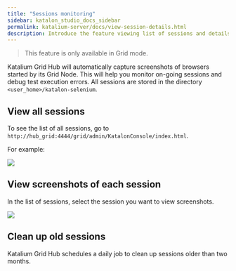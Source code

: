 ```yaml
---
title: "Sessions monitoring" 
sidebar: katalon_studio_docs_sidebar
permalink: katalium-server/docs/view-session-details.html 
description: Introduce the feature viewing list of sessions and details in Katalium.
---
```


> This feature is only available in Grid mode.

Katalium Grid Hub will automatically capture screenshots of browsers started by its Grid Node. This will help you monitor on-going sessions and debug test execution errors. All sessions are stored in the directory `<user_home>/katalon-selenium`.

## View all sessions

To see the list of all sessions, go to `http://hub_grid:4444/grid/admin/KatalonConsole/index.html`.

For example:

![](https://github.com/katalon-studio/docs-images/raw/master/katalium-server/docs/view-session-details/1-view-session.png)

## View screenshots of each session

In the list of sessions, select the session you want to view screenshots.

![](https://github.com/katalon-studio/docs-images/raw/master/katalium-server/docs/view-session-details/2-session-details.png)

## Clean up old sessions

Katalium Grid Hub schedules a daily job to clean up sessions older than two months.